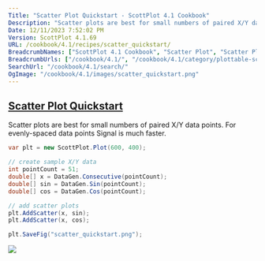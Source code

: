 ```yaml
---
Title: "Scatter Plot Quickstart - ScottPlot 4.1 Cookbook"
Description: "Scatter plots are best for small numbers of paired X/Y data points. For evenly-spaced data points Signal is much faster."
Date: 12/11/2023 7:52:02 PM
Version: ScottPlot 4.1.69
URL: /cookbook/4.1/recipes/scatter_quickstart/
BreadcrumbNames: ["ScottPlot 4.1 Cookbook", "Scatter Plot", "Scatter Plot Quickstart"]
BreadcrumbUrls: ["/cookbook/4.1/", "/cookbook/4.1/category/plottable-scatter-plot", "/cookbook/4.1/recipes/scatter_quickstart/"]
SearchUrl: "/cookbook/4.1/search/"
OgImage: "/cookbook/4.1/images/scatter_quickstart.png"
---
```


<h2><a href='/cookbook/4.1/recipes/scatter_quickstart/'>Scatter Plot Quickstart</a></h2>

Scatter plots are best for small numbers of paired X/Y data points. For evenly-spaced data points Signal is much faster.

```cs
var plt = new ScottPlot.Plot(600, 400);

// create sample X/Y data
int pointCount = 51;
double[] x = DataGen.Consecutive(pointCount);
double[] sin = DataGen.Sin(pointCount);
double[] cos = DataGen.Cos(pointCount);

// add scatter plots
plt.AddScatter(x, sin);
plt.AddScatter(x, cos);

plt.SaveFig("scatter_quickstart.png");
```

<img src='../../images/scatter_quickstart.png' class='d-block mx-auto my-5' />


